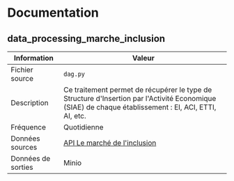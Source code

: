 # Documentation

## data_processing_marche_inclusion

| Information | Valeur |
| -------- | -------- |
| Fichier source | `dag.py` |
| Description | Ce traitement permet de récupérer le type de Structure d'Insertion par l'Activité Economique (SIAE) de chaque établissement : EI, ACI, ETTI, AI, etc. |
| Fréquence | Quotidienne |
| Données sources | [API Le marché de l'inclusion](https://lemarche.inclusion.beta.gouv.fr/) |
| Données de sorties | Minio |
